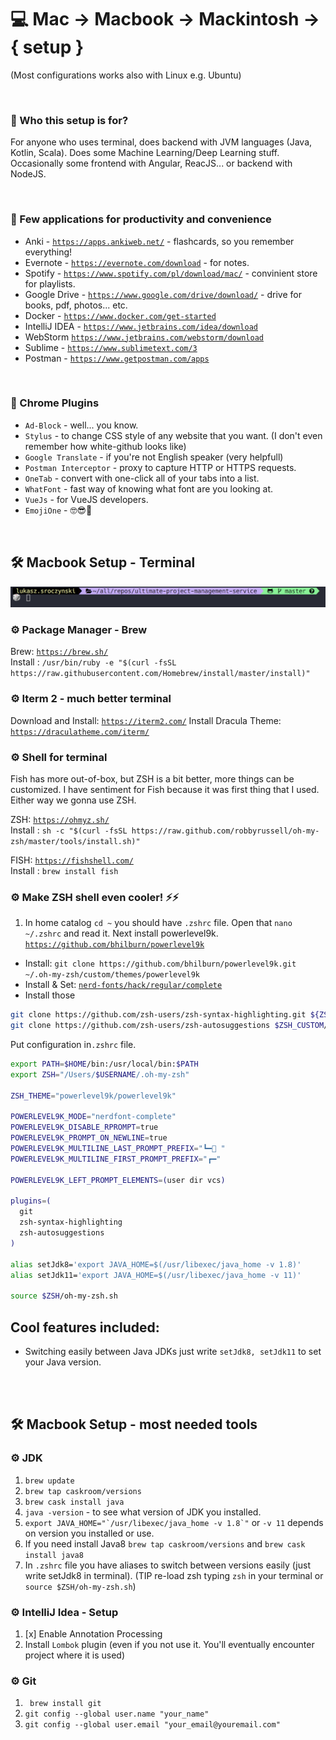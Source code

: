 # 💻 Mac -> Macbook -> Mackintosh -> { setup }

(Most configurations works also with Linux e.g. Ubuntu)

<BR>

### 🤔 Who this setup is for? 
For anyone who uses terminal, does backend with JVM languages (Java, Kotlin, Scala). Does some Machine Learning/Deep Learning stuff. Occasionally some frontend with Angular, ReacJS... or backend with NodeJS.

<BR>

### 🎲 Few applications for productivity and convenience
- Anki - [`https://apps.ankiweb.net/`](https://apps.ankiweb.net/) - flashcards, so you remember everything!
- Evernote - [`https://evernote.com/download`](https://evernote.com/download) - for notes.
- Spotify - [`https://www.spotify.com/pl/download/mac/`](https://www.spotify.com/pl/download/mac/) - convinient store for playlists.
- Google Drive - [`https://www.google.com/drive/download/`](https://www.google.com/drive/download/) - drive for books, pdf, photos... etc.
- Docker - [`https://www.docker.com/get-started`](https://www.docker.com/get-started) 
- IntelliJ IDEA - [`https://www.jetbrains.com/idea/download`](https://www.jetbrains.com/idea/download)
- WebStorm [`https://www.jetbrains.com/webstorm/download`](https://www.jetbrains.com/webstorm/download)
- Sublime - [`https://www.sublimetext.com/3`](https://www.sublimetext.com/3)
- Postman - [`https://www.getpostman.com/apps`](https://www.getpostman.com/apps)

<BR>

### 🚛 Chrome Plugins
- `Ad-Block` - well... you know.
- `Stylus` - to change CSS style of any website that you want. (I don't even remember how white-github looks like)
- `Google Translate` - if you're not English speaker (very helpfull)
- `Postman Interceptor` - proxy to capture HTTP or HTTPS requests.
- `OneTab` - convert with one-click all of your tabs into a list.
- `WhatFont` - fast way of knowing what font are you looking at.
- `VueJs` - for VueJS developers.
- `EmojiOne` - 🤓😎🤣

<BR>

## 🛠 Macbook Setup - Terminal
![](./images/terminal_1.png)

### ⚙ Package Manager - Brew
Brew: [`https://brew.sh/`](https://brew.sh/) <br>
Install : `/usr/bin/ruby -e "$(curl -fsSL https://raw.githubusercontent.com/Homebrew/install/master/install)"` <br>

### ⚙ Iterm 2 - much better terminal
Download and Install: [`https://iterm2.com/`](https://iterm2.com/)
Install Dracula Theme: [`https://draculatheme.com/iterm/`](https://draculatheme.com/iterm/)

### ⚙ Shell for terminal 
Fish has more out-of-box, but ZSH is a bit better, more things can be customized. 
I have sentiment for Fish because it was first thing that I used. 
Either way we gonna use ZSH.

ZSH: [`https://ohmyz.sh/`](https://ohmyz.sh/) <br>
Install : `sh -c "$(curl -fsSL https://raw.github.com/robbyrussell/oh-my-zsh/master/tools/install.sh)"` <br>

FISH: [`https://fishshell.com/`](https://fishshell.com/) <br>
Install : `brew install fish` <br>

### ⚙ Make ZSH shell even cooler! ⚡⚡
1. In home catalog `cd ~` you should have `.zshrc` file. Open that `nano ~/.zshrc` and read it. Next install powerlevel9k.
[`https://github.com/bhilburn/powerlevel9k`](https://github.com/bhilburn/powerlevel9k) <br>
* Install: `git clone https://github.com/bhilburn/powerlevel9k.git ~/.oh-my-zsh/custom/themes/powerlevel9k` <br>
* Install & Set: [`nerd-fonts/hack/regular/complete`](https://github.com/ryanoasis/nerd-fonts/blob/master/patched-fonts/Hack/Regular/complete/Hack%20Regular%20Nerd%20Font%20Complete.ttf)
* Install those
```bash
git clone https://github.com/zsh-users/zsh-syntax-highlighting.git ${ZSH_CUSTOM:-~/.oh-my-zsh/custom}/plugins/zsh-syntax-highlighting
git clone https://github.com/zsh-users/zsh-autosuggestions $ZSH_CUSTOM/plugins/zsh-autosuggestions
```

Put configuration in`.zshrc` file.
```bash
export PATH=$HOME/bin:/usr/local/bin:$PATH
export ZSH="/Users/$USERNAME/.oh-my-zsh"

ZSH_THEME="powerlevel9k/powerlevel9k"

POWERLEVEL9K_MODE="nerdfont-complete"
POWERLEVEL9K_DISABLE_RPROMPT=true
POWERLEVEL9K_PROMPT_ON_NEWLINE=true
POWERLEVEL9K_MULTILINE_LAST_PROMPT_PREFIX="┗━🎲 "
POWERLEVEL9K_MULTILINE_FIRST_PROMPT_PREFIX="┏━"

POWERLEVEL9K_LEFT_PROMPT_ELEMENTS=(user dir vcs)

plugins=(
  git
  zsh-syntax-highlighting
  zsh-autosuggestions
)

alias setJdk8='export JAVA_HOME=$(/usr/libexec/java_home -v 1.8)'
alias setJdk11='export JAVA_HOME=$(/usr/libexec/java_home -v 11)'

source $ZSH/oh-my-zsh.sh
```
## Cool features included:
- Switching easily between Java JDKs just write `setJdk8, setJdk11` to set your Java version.

<br>
<br>

## 🛠 Macbook Setup - most needed tools

### ⚙ JDK <br>
1. `brew update`
2. `brew tap caskroom/versions`
3. `brew cask install java`
4. `java -version` - to see what version of JDK you installed.
5. ```export JAVA_HOME="`/usr/libexec/java_home -v 1.8`"``` or `-v 11` depends on version you installed or use.
6. If you need install Java8 `brew tap caskroom/versions` and `brew cask install java8`
7. In `.zshrc` file you have aliases to switch between versions easily (just write setJdk8 in terminal).
(TIP re-load zsh typing `zsh` in your terminal or `source $ZSH/oh-my-zsh.sh`)

### ⚙ IntelliJ Idea - Setup 
1. [x] Enable Annotation Processing
2. Install `Lombok` plugin (even if you not use it. You'll eventually encounter project where it is used)

### ⚙ Git
1. ` brew install git`
2. `git config --global user.name "your_name"`
3. `git config --global user.email "your_email@youremail.com"`





